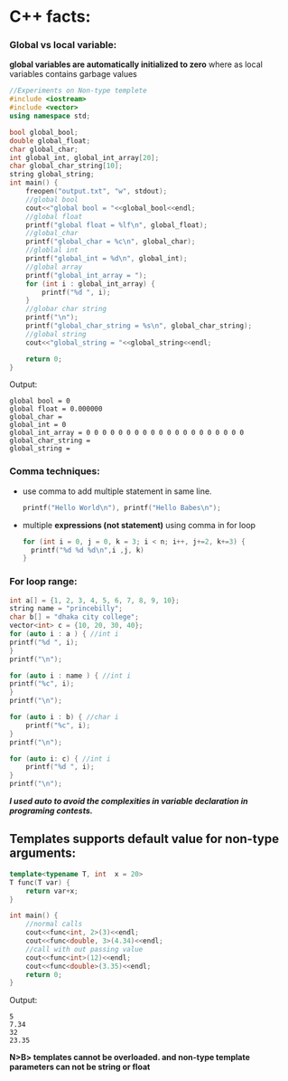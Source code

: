 # C++ facts:

### Global vs local variable:

**global variables are automatically initialized to zero** where as local variables contains garbage values

```c++
//Experiments on Non-type templete
#include <iostream>
#include <vector>
using namespace std;

bool global_bool;
double global_float;
char global_char;
int global_int, global_int_array[20];
char global_char_string[10];
string global_string;
int main() {
    freopen("output.txt", "w", stdout);
    //global bool
    cout<<"global bool = "<<global_bool<<endl;
    //global float
    printf("global float = %lf\n", global_float);
    //global_char
    printf("global_char = %c\n", global_char);
    //globlal int
    printf("global_int = %d\n", global_int);
    //global array
    printf("global_int_array = ");
    for (int i : global_int_array) {
        printf("%d ", i);
    }
    //globar char string
    printf("\n");
    printf("global_char_string = %s\n", global_char_string);
    //global string
    cout<<"global_string = "<<global_string<<endl;

    return 0;
}
```

Output:

```
global bool = 0
global float = 0.000000
global_char =  
global_int = 0
global_int_array = 0 0 0 0 0 0 0 0 0 0 0 0 0 0 0 0 0 0 0 0 
global_char_string = 
global_string = 
```



### Comma techniques: 

- use comma to add multiple statement in same line.

  ```c++
  printf("Hello World\n"), printf("Hello Babes\n");
  ```

- multiple **expressions (not statement)** using comma in for loop

  ```c++
  for (int i = 0, j = 0, k = 3; i < n; i++, j+=2, k+=3) {
  	printf("%d %d %d\n",i ,j, k)
  }
  ```

### For loop range:

```c++
int a[] = {1, 2, 3, 4, 5, 6, 7, 8, 9, 10};
string name = "princebilly";
char b[] = "dhaka city college";
vector<int> c = {10, 20, 30, 40};
for (auto i : a ) { //int i
printf("%d ", i);
}
printf("\n");

for (auto i : name ) { //int i
printf("%c", i);
}
printf("\n");

for (auto i : b) { //char i
    printf("%c", i);
}
printf("\n");

for (auto i: c) { //int i
    printf("%d ", i);
}
printf("\n");

```

***I used auto to avoid the complexities in variable declaration in programing contests.***



## Templates supports default  value for non-type arguments:

```c++
template<typename T, int  x = 20>
T func(T var) {
    return var+x;
}

int main() {
    //normal calls
    cout<<func<int, 2>(3)<<endl;
    cout<<func<double, 3>(4.34)<<endl;
    //call with out passing value
    cout<<func<int>(12)<<endl;
    cout<<func<double>(3.35)<<endl;
    return 0;
}
```

Output:

```
5
7.34
32
23.35
```

**N>B> templates cannot be overloaded. and non-type template parameters can not be string or float**

